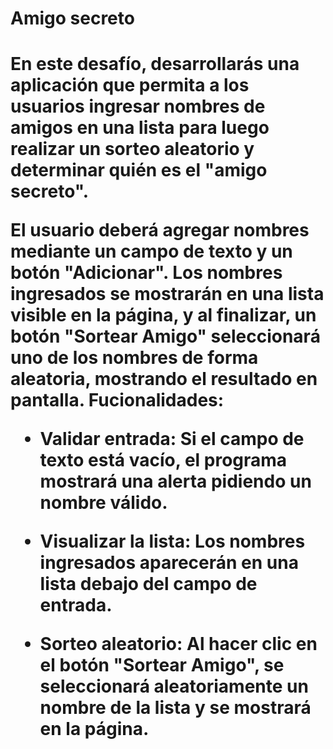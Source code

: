 <h1>Amigo secreto<h1>
<p>
En este desafío, desarrollarás una aplicación que permita a los usuarios ingresar nombres de amigos en una lista para luego realizar un sorteo aleatorio y determinar quién es el "amigo secreto".

El usuario deberá agregar nombres mediante un campo de texto y un botón "Adicionar". Los nombres ingresados se mostrarán en una lista visible en la página, y al finalizar, un botón "Sortear Amigo" seleccionará uno de los nombres de forma aleatoria, mostrando el resultado en pantalla.
Fucionalidades:

- Validar entrada: Si el campo de texto está vacío, el programa mostrará una alerta pidiendo un nombre válido.

- Visualizar la lista: Los nombres ingresados aparecerán en una lista debajo del campo de entrada.

- Sorteo aleatorio: Al hacer clic en el botón "Sortear Amigo", se seleccionará aleatoriamente un nombre de la lista y se mostrará en la página.
<p>